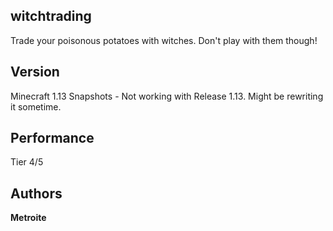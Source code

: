 ## witchtrading

Trade your poisonous potatoes with witches. Don't play with them though!

## Version

Minecraft 1.13 Snapshots - Not working with Release 1.13. Might be rewriting it sometime.

## Performance

Tier 4/5

## Authors

**Metroite**
